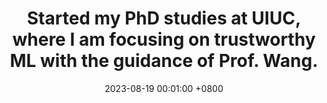 ---
title: Started my PhD studies at UIUC, where I am focusing on trustworthy ML with the guidance of Prof. Wang.
date: 2023-08-19 00:01:00 +0800
---